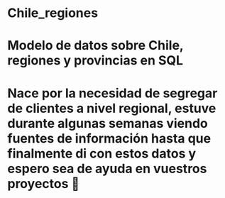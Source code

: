 # Chile_regiones
# Modelo de datos sobre Chile, regiones y provincias en SQL
# Nace por la necesidad de segregar de clientes a nivel regional, estuve durante algunas semanas viendo fuentes de información hasta que finalmente di con estos datos y espero sea de ayuda en vuestros proyectos 🤙

